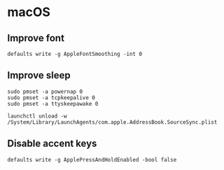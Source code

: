 # macOS

## Improve font

```
defaults write -g AppleFontSmoothing -int 0
```

## Improve sleep

```
sudo pmset -a powernap 0
sudo pmset -a tcpkeepalive 0
sudo pmset -a ttyskeepawake 0
```

```
launchctl unload -w /System/Library/LaunchAgents/com.apple.AddressBook.SourceSync.plist
```

## Disable accent keys

```
defaults write -g ApplePressAndHoldEnabled -bool false
```
